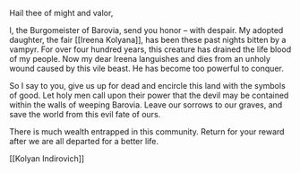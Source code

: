 Hail thee of might and valor,

I, the Burgomeister of Barovia, send you honor – with despair. My adopted daughter, the fair [[Ireena Kolyana]], has been these past nights bitten by a vampyr. For over four hundred years, this creature has drained the life blood of my people. Now my dear Ireena languishes and dies from an unholy wound caused by this vile beast. He has become too powerful to conquer.

So I say to you, give us up for dead and encircle this land with the symbols of good. Let holy men call upon their power that the devil may be contained within the walls of weeping Barovia. Leave our sorrows to our graves, and save the world from this evil fate of ours.

There is much wealth entrapped in this community. Return for your reward after we are all departed for a better life.

[[Kolyan Indirovich]]